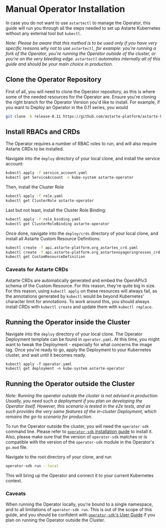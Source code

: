 # Manual Operator Installation

In case you do not want to use `astartectl` to manage the Operator, this guide will run you through
all the steps needed to set up Astarte Kubernetes without any external tool but `kubectl`.

*Note: Please be aware that this method is to be used only if you have very specific reasons why not to
use `astartectl`, for example: you're running a fork of the Operator, you're running the Operator
outside of the cluster, or you're on the very bleeding edge.
`astartectl` automates internally all of this guide and should be your main choice in production.*

## Clone the Operator Repository

First of all, you will need to clone the Operator repository, as this is where some of the needed resources
for the Operator are. Ensure you're cloning the right branch for the Operator Version you'd like to install.
For example, if you want to Deploy an Operator in the 0.11 series, you would

```bash
git clone -b release-0.11 https://github.com/astarte-platform/astarte-kubernetes-operator.git
```

## Install RBACs and CRDs

The Operator requires a number of RBAC roles to run, and will also require Astarte CRDs to be installed.

Navigate into the `deploy` directory of your local clone, and install the service account:

```bash
kubectl apply -f service_account.yaml
kubectl get ServiceAccount -n kube-system astarte-operator
```

Then, install the Cluster Role

```bash
kubectl apply -f role.yaml
kubectl get ClusterRole astarte-operator
```

Last but not least, install the Cluster Role Binding:

```bash
kubectl apply -f role_binding.yaml
kubectl get ClusterRoleBinding astarte-operator
```

Once done, navigate into the `deploy/crds` directory of your local clone, and install all Astarte Custom
Resource Definitions:

```bash
kubectl create -f api.astarte-platform.org_astartes_crd.yaml
kubectl create -f api.astarte-platform.org_astartevoyageringresses_crd.yaml
kubectl get CustomResourceDefinition
```

### Caveats for Astarte CRDs

Astarte CRDs are automatically generated and embed the OpenAPIv3 schema of the Custom Resource. For this reason, they're
quite big in size. For this reason, using `kubectl apply` on these resources will always fail, as the annotations
generated by `kubectl` would be beyond Kubernetes' character limit for annotations.
To work around this, you should always install CRDs with `kubectl create` and update them with `kubectl replace`.

## Running the Operator inside the Cluster

Navigate into the `deploy` directory of your local clone. The Operator Deployment template can be found in
`operator.yaml`. At this time, you might want to tweak the Deployment - especially for what concerns the
image tag. Once you're ready to go, apply the Deployment to your Kubernetes cluster, and wait until it
becomes ready.

```
kubectl apply -f operator.yaml
kubectl get deployment -n kube-system astarte-operator
```

## Running the Operator outside the Cluster

*Note: Running the operator outside the cluster is not advised in production. Usually, you need such a deployment
if you plan on developing the Operator itself. However, this scenario is tested in the e2e tests, and as such
provides the very same features of the in-cluster Deployment, which remains the go-to scenario for production.*

To run the Operator outside the cluster, you will need the `operator-sdk` command line. Please refer to
[`operator-sdk` installation guide](https://github.com/operator-framework/operator-sdk/blob/master/doc/user/install-operator-sdk.md)
to install it. Also, please make sure that the version of `operator-sdk` matches or is compatible with the version
of the `operator-sdk` module in the Operator's `go.mod` file.

Navigate to the root directory of your clone, and run

```bash
operator-sdk run --local
```

This will bring up the Operator and connect it to your current Kubernetes context.

### Caveats

When running the Operator locally, you're bound to a single namespace, and to all limitations of `operator-sdk run`. This is
out of the scope of this guide, and you should be confident with
[`operator-sdk`'s User Guide](https://github.com/operator-framework/operator-sdk/blob/master/doc/user-guide.md) if you plan
on running the Operator outside the Cluster.
